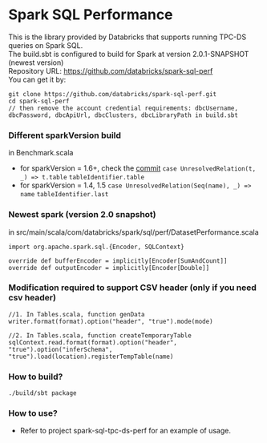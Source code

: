 # Spark SQL Performance
This is the library provided by Databricks that supports running TPC-DS queries on Spark SQL.  
The build.sbt is configured to build for Spark at version 2.0.1-SNAPSHOT (newest version)  
Repository URL: <https://github.com/databricks/spark-sql-perf>  
You can get it by:
```
git clone https://github.com/databricks/spark-sql-perf.git
cd spark-sql-perf
// then remove the account credential requirements: dbcUsername, dbcPassword, dbcApiUrl, dbcClusters, dbcLibraryPath in build.sbt
```


### Different sparkVersion build

in Benchmark.scala
- for sparkVersion = 1.6+, check the [commit](https://github.com/databricks/spark-sql-perf/commit/344b31ed69f18205fb8192df2f5a8704e6a62615) 
 `case UnresolvedRelation(t, _) => t.table`
 `tableIdentifier.table`
- for sparkVersion = 1.4, 1.5
 `case UnresolvedRelation(Seq(name), _) => name`
 `tableIdentifier.last`

### Newest spark (version 2.0 snapshot)

in src/main/scala/com/databricks/spark/sql/perf/DatasetPerformance.scala
```
import org.apache.spark.sql.{Encoder, SQLContext}

override def bufferEncoder = implicitly[Encoder[SumAndCount]]
override def outputEncoder = implicitly[Encoder[Double]]
```

### Modification required to support CSV header (only if you need csv header)

```
//1. In Tables.scala, function genData
writer.format(format).option("header", "true").mode(mode)

//2. In Tables.scala, function createTemporaryTable
sqlContext.read.format(format).option("header", "true").option("inferSchema", "true").load(location).registerTempTable(name)

```


### How to build?
`./build/sbt package`

### How to use?
- Refer to project spark-sql-tpc-ds-perf for an example of usage.

